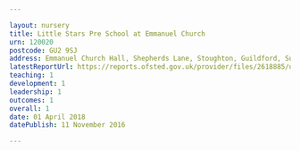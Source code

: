 ```yaml
---

layout: nursery
title: Little Stars Pre School at Emmanuel Church
urn: 120020
postcode: GU2 9SJ
address: Emmanuel Church Hall, Shepherds Lane, Stoughton, Guildford, Surrey, GU2 9SJ
latestReportUrl: https://reports.ofsted.gov.uk/provider/files/2618885/urn/120020.pdf
teaching: 1
development: 1
leadership: 1
outcomes: 1
overall: 1
date: 01 April 2018 
datePublish: 11 November 2016

---
```

